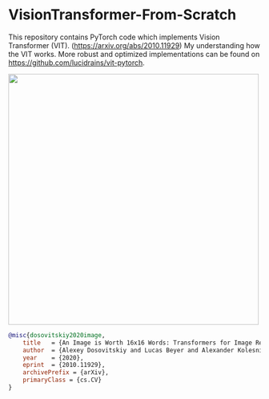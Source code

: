 # VisionTransformer-From-Scratch

This repository contains PyTorch code which implements Vision Transformer (VIT). (https://arxiv.org/abs/2010.11929)
My understanding how the VIT works.
More robust and optimized implementations can be found on https://github.com/lucidrains/vit-pytorch.

<img src="./vit.gif" width="500px"></img>

```bibtex
@misc{dosovitskiy2020image,
    title   = {An Image is Worth 16x16 Words: Transformers for Image Recognition at Scale},
    author  = {Alexey Dosovitskiy and Lucas Beyer and Alexander Kolesnikov and Dirk Weissenborn and Xiaohua Zhai and Thomas Unterthiner and Mostafa Dehghani and Matthias Minderer and Georg Heigold and Sylvain Gelly and Jakob Uszkoreit and Neil Houlsby},
    year    = {2020},
    eprint  = {2010.11929},
    archivePrefix = {arXiv},
    primaryClass = {cs.CV}
}
```
